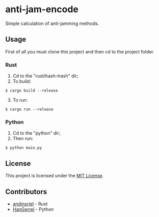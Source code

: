 # anti-jam-encode

Simple calculation of anti-jamming methods.

## Usage 

First of all you must clone this project and then cd to the project folder.

### Rust

1. Cd to the "rust/hash-trash" dir;
2. To build:
```
$ cargo build --release
```
3. To run:
```
$ cargo run --release
```

### Python

1. Cd to the "python" dir;
2. Then run:
```
$ python main.py
```

## License

This project is licensed under the [MIT License](LICENSE).

## Contributors

* [andinoriel](https://github.com/Andinoriel) - Rust
* [HanGerrel](https://github.com/HanGerrel) - Python
